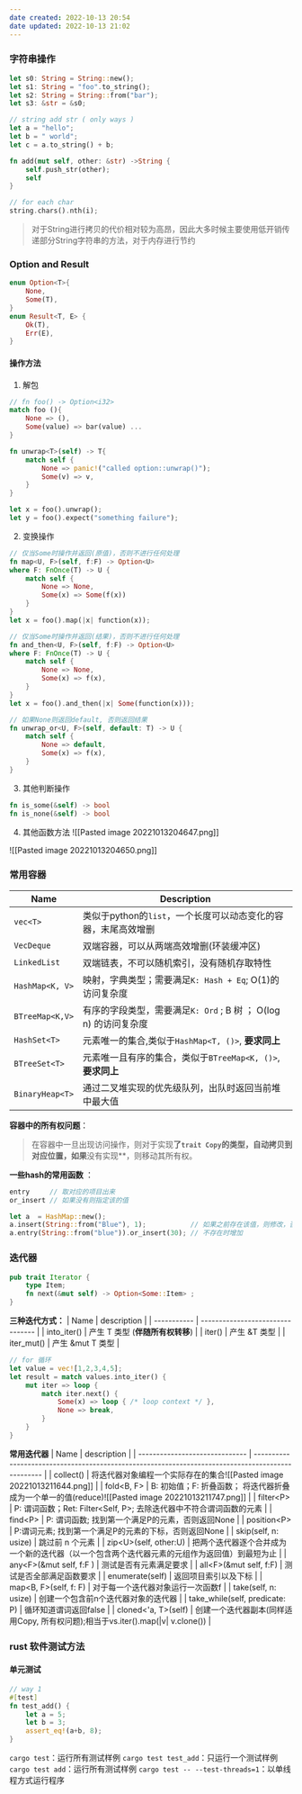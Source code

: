 ```yaml
---
date created: 2022-10-13 20:54
date updated: 2022-10-13 21:02
---
```


### 字符串操作

```rust
let s0: String = String::new();
let s1: String = "foo".to_string();
let s2: String = String::from("bar");
let s3: &str = &s0;

// string add str ( only ways ) 
let a = "hello";
let b = " world";
let c = a.to_string() + b;

fn add(mut self, other: &str) ->String {
	self.push_str(other);
	self
}

// for each char
string.chars().nth(i);
```

> 对于String进行拷贝的代价相对较为高昂，因此大多时候主要使用低开销传递部分String字符串的方法，对于内存进行节约

### Option and Result

```rust
enum Option<T>{
	None,
	Some(T),
}
enum Result<T, E> {
	Ok(T),
	Err(E),
}
```

#### 操作方法

1. 解包

```rust
// fn foo() -> Option<i32>
match foo (){
	None => (),
	Some(value) => bar(value) ...
}

fn unwrap<T>(self) -> T{
	match self {
		None => panic!("called option::unwrap()");
		Some(v) => v,
	}
}

let x = foo().unwrap();
let y = foo().expect("something failure");
```

2. 变换操作

```rust
// 仅当Some时操作并返回(原值)，否则不进行任何处理
fn map<U, F>(self, f:F) -> Option<U>
where F: FnOnce(T) -> U {
	match self {
		None => None,
		Some(x) => Some(f(x))
	}
}
let x = foo().map(|x| function(x));

// 仅当Some时操作并返回(结果)，否则不进行任何处理
fn and_then<U, F>(self, f:F) -> Option<U>
where F: FnOnce(T) -> U {
	match self {
		None => None,
		Some(x) => f(x),
	}
}
let x = foo().and_then(|x| Some(function(x)));

// 如果None则返回default, 否则返回结果
fn unwrap_or<U, F>(self, default: T) -> U {
	match self {
		None => default,
		Some(x) => f(x),
	}
}
```

3. 其他判断操作

```rust
fn is_some(&self) -> bool
fn is_none(&self) -> bool
```

4. 其他函数方法
   ![[Pasted image 20221013204647.png]]

![[Pasted image 20221013204650.png]]

### 常用容器

| Name            | Description                                                      |
| --------------- | ---------------------------------------------------------------- |
| `vec<T>`        | 类似于python的`list`，一个长度可以动态变化的容器，末尾高效增删   |
| `VecDeque`      | 双端容器，可以从两端高效增删(环装缓冲区)                         |
| `LinkedList`    | 双端链表，不可以随机索引，没有随机存取特性                       |
| `HashMap<K, V>` | 映射，字典类型；需要满足`K: Hash + Eq`; O(1)的访问复杂度         |
| `BTreeMap<K,V>` | 有序的字段类型，需要满足`K: Ord` ; B 树 ； O(log n) 的访问复杂度 |
| `HashSet<T>`    | 元素唯一的集合,类似于`HashMap<T, ()>`, **要求同上**              |
| `BTreeSet<T>`   | 元素唯一且有序的集合，类似于`BTreeMap<K, ()>`, **要求同上**      |
| `BinaryHeap<T>` | 通过二叉堆实现的优先级队列，出队时返回当前堆中最大值                                                                 |

**容器中的所有权问题**：

> 在容器中一旦出现访问操作，则对于实现**了`trait Copy`的类型，自动拷贝到对应位置，如果**没有实现**，则移动其所有权。

**一些hash的常用函数** ：
```rust
entry     // 取对应的项目出来
or_insert // 如果没有则指定该的值

let a  = HashMap::new();
a.insert(String::from("Blue"), 1);           // 如果之前存在该值，则修改，否则添加
a.entry(String::from("blue")).or_insert(30); // 不存在时增加 
```

### 迭代器
```rust
pub trait Iterator {
	type Item;
	fn next(&mut self) -> Option<Some::Item> ;
}
```
**三种迭代方式：**
| Name        | description                      |
| ----------- | -------------------------------- |
| into_iter() | 产生 T 类型 (**伴随所有权转移**) |
| iter()      | 产生 &T 类型                     |
| iter_mut()  | 产生 &mut T 类型                 |
```rust
// for 循环
let value = vec![1,2,3,4,5];
let result = match values.into_iter() {
	mut iter => loop {
		match iter.next() {
			Some(x) => loop { /* loop context */ },
			None => break, 	
		}
	}
}

```

**常用迭代器** 
| Name                           | description                                                                                       |
| ------------------------------ | ------------------------------------------------------------------------------------------------- |
| collect()                      | 将迭代器对象编程一个实际存在的集合![[Pasted image 20221013211644.png]]                            |
| fold<B, F>                     | B: 初始值；F: 折叠函数； 将迭代器折叠成为一个单一的值(reduce)![[Pasted image 20221013211747.png]] |
| filter\<P\>                    | P: 谓词函数；Ret: Filter<Self, P>; 去除迭代器中不符合谓词函数的元素                               |
| find\<P\>                      | P: 谓词函数; 找到第一个满足P的元素，否则返回None                                                  |
| position\<P\>                  | P:谓词元素; 找到第一个满足P的元素的下标，否则返回None                                             |
| skip(self, n: usize)           | 跳过前 n 个元素                                                                                   |
| zip\<U\>(self, other:U)        | 把两个迭代器逐个合并成为一个新的迭代器（以一个包含两个迭代器元素的元组作为返回值）到最短为止      |
| any\<F\>(&mut self, f:F )      | 测试是否有元素满足要求                                                                            |
| all\<F>(&mut self, f:F)        | 测试是否全部满足函数要求                                                                          |
| enumerate(self)                | 返回项目索引以及下标                                                                              |
| map<B, F>(self, f: F)          | 对于每一个迭代器对象运行一次函数f                                                                 |
| take(self, n: usize)           | 创建一个包含前n个迭代器对象的迭代器                                                               |
| take_while(self, predicate: P) | 循环知道谓词返回false                                                                             |
| cloned<'a, T>(self)            | 创建一个迭代器副本(同样适用Copy, 所有权问题);相当于vs.iter().map(|v| v.clone())                                                      |

### rust 软件测试方法
#### 单元测试
```rust
// way 1
#[test]
fn test_add() {
	let a = 5;
	let b = 3;
	assert_eq!(a+b, 8);
}
```

 `cargo test`：运行所有测试样例
`cargo test test_add`：只运行一个测试样例
`cargo test add`：运行所有测试样例
`cargo test -- --test-threads=1`：以单线程方式运行程序
